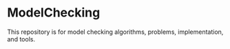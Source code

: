 # ModelChecking
This repository is for model checking algorithms, problems, implementation, and tools.

